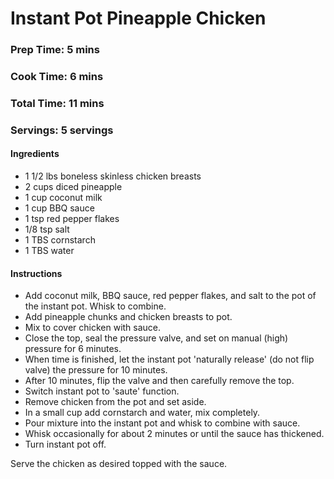 # Instant Pot Pineapple Chicken
### Prep Time: 5 mins
### Cook Time: 6 mins
### Total Time: 11 mins
### Servings: 5 servings

#### Ingredients
+ 1 1/2 lbs boneless skinless chicken breasts
+ 2 cups diced pineapple
+ 1 cup coconut milk
+ 1 cup BBQ sauce 
+ 1 tsp red pepper flakes
+ 1/8 tsp salt
+ 1 TBS cornstarch
+ 1 TBS water

#### Instructions
+ Add coconut milk, BBQ sauce, red pepper flakes, and salt to the pot of the instant pot. Whisk to combine. 
+ Add pineapple chunks and chicken breasts to pot. 
+ Mix to cover chicken with sauce.
+ Close the top, seal the pressure valve, and set on manual (high) pressure for 6 minutes.
+ When time is finished, let the instant pot 'naturally release' (do not flip valve) the pressure for 10 minutes.
+ After 10 minutes, flip the valve and then carefully remove the top.
+ Switch instant pot to 'saute' function.
+ Remove chicken from the pot and set aside. 
+ In a small cup add cornstarch and water, mix completely. 
+ Pour mixture into the instant pot and whisk to combine with sauce.
+ Whisk occasionally for about 2 minutes or until the sauce has thickened. 
+ Turn instant pot off.

Serve the chicken as desired topped with the sauce.
